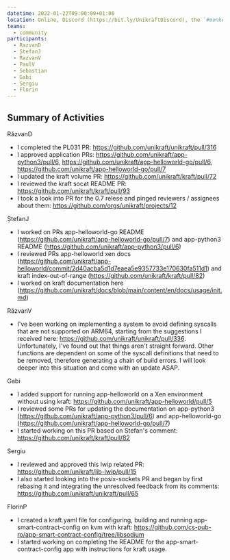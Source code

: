```yaml
---
datetime: 2022-01-22T09:00:00+01:00
location: Online, Discord (https://bit.ly/UnikraftDiscord), the `#monkey-business` voice channel
teams:
  - community
participants:
  - RazvanD
  - ȘtefanJ
  - RazvanV
  - PaulV
  - Sebastian
  - Gabi
  - Sergiu
  - Florin
---
```


## Summary of Activities

RăzvanD
* I completed the PL031 PR: https://github.com/unikraft/unikraft/pull/316
* I approved application PRs: https://github.com/unikraft/app-python3/pull/6, https://github.com/unikraft/app-helloworld-go/pull/6, https://github.com/unikraft/app-helloworld-go/pull/7
* I updated the kraft volume PR: https://github.com/unikraft/kraft/pull/72
* I reviewed the kraft socat README PR: https://github.com/unikraft/kraft/pull/93
* I took a look into PR for the 0.7 relese and pinged reviewers / assignees about them: https://github.com/orgs/unikraft/projects/12

ȘtefanJ
* I worked on PRs app-helloworld-go README (https://github.com/unikraft/app-helloworld-go/pull/7) and app-python3 README (https://github.com/unikraft/app-python3/pull/6)
* I reviewed PRs app-helloworld xen docs (https://github.com/unikraft/app-helloworld/commit/2d40acba5d1d7eaea5e9357733e170630fa511d1) and kraft index-out-of-range (https://github.com/unikraft/kraft/pull/82)
* I worked on kraft documentation here (https://github.com/unikraft/docs/blob/main/content/en/docs/usage/init.md)

RăzvanV
* I've been working on implementing a system to avoid defining syscalls that are not supported on ARM64, starting from the suggestions I received here: https://github.com/unikraft/unikraft/pull/336. Unfortunately, I've found out that things aren't straight forward. Other functions are dependent on some of the syscall definitions that need to be removed, therefore generating a chain of build errors. I will look deeper into this situation and come with an update ASAP.

Gabi
* I added support for running app-helloworld on a Xen environment without using kraft: https://github.com/unikraft/app-helloworld/pull/5
* I reviewed some PRs for updating the documentation on app-python3 (https://github.com/unikraft/app-python3/pull/6) and app-helloworld-go (https://github.com/unikraft/app-helloworld-go/pull/7)
* I started working on this PR based on Stefan's comment: https://github.com/unikraft/kraft/pull/82

Sergiu
* I reviewed and approved this lwip related PR: https://github.com/unikraft/lib-lwip/pull/15
* I also started looking into the posix-sockets PR and began by first rebasing it and integrating the unresolved feedback from its comments: https://github.com/unikraft/unikraft/pull/65

FlorinP
* I created a kraft.yaml file for configuring, building and running app-smart-contract-config on kvm with kraft: https://github.com/cs-pub-ro/app-smart-contract-config/tree/libsodium
* I started working on completing the README for the app-smart-contract-config app with instructions for kraft usage.
